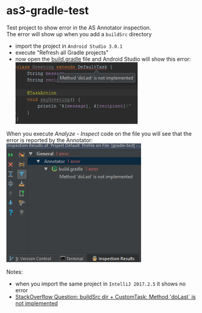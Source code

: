 # as3-gradle-test
Test project to show error in the AS Annotator inspection.  
The error will show up when you add a `buildSrc` directory

* import the project in `Android Studio 3.0.1`
* execute "Refresh all Gradle projects"
* now open the [build.gradle](build.gradle) file and Android Studio will show this error:  
![Error Message](As301_ErrMsg.png)

When you execute *Analyze* - *Inspect* code on the file you will see that the error is reported by the Annotator:
![Inspection Results](AS301_InspectionAnnotator.png)

Notes:
* when you import the same project in `IntelliJ 2017.2.5` it shows no error
* [StackOverflow Question: buildSrc dir + CustomTask: Method 'doLast` is not implemented](https://stackoverflow.com/questions/47532977/buildsrc-dir-customtask-method-dolast-is-not-implemented)
